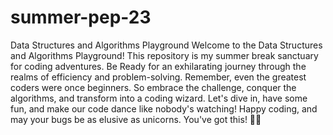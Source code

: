# summer-pep-23

Data Structures and Algorithms Playground
Welcome to the Data Structures and Algorithms Playground! This repository is my summer break sanctuary for coding adventures. Be Ready for an exhilarating journey through the realms of efficiency and problem-solving. Remember, even the greatest coders were once beginners. So embrace the challenge, conquer the algorithms, and transform into a coding wizard. Let's dive in, have some fun, and make our code dance like nobody's watching! Happy coding, and may your bugs be as elusive as unicorns. You've got this! 💪🚀
